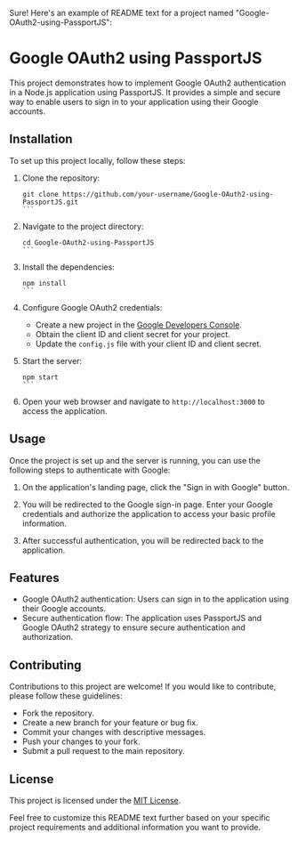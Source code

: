 Sure! Here's an example of README text for a project named "Google-OAuth2-using-PassportJS":

# Google OAuth2 using PassportJS

This project demonstrates how to implement Google OAuth2 authentication in a Node.js application using PassportJS. It provides a simple and secure way to enable users to sign in to your application using their Google accounts.

## Installation

To set up this project locally, follow these steps:

1. Clone the repository:
   ````shell
   git clone https://github.com/your-username/Google-OAuth2-using-PassportJS.git
   ```

2. Navigate to the project directory:
   ````shell
   cd Google-OAuth2-using-PassportJS
   ```

3. Install the dependencies:
   ````shell
   npm install
   ```

4. Configure Google OAuth2 credentials:
   - Create a new project in the [Google Developers Console](https://console.developers.google.com/).
   - Obtain the client ID and client secret for your project.
   - Update the `config.js` file with your client ID and client secret.

5. Start the server:
   ````shell
   npm start
   ```

6. Open your web browser and navigate to `http://localhost:3000` to access the application.

## Usage

Once the project is set up and the server is running, you can use the following steps to authenticate with Google:

1. On the application's landing page, click the "Sign in with Google" button.

2. You will be redirected to the Google sign-in page. Enter your Google credentials and authorize the application to access your basic profile information.

3. After successful authentication, you will be redirected back to the application.

## Features

- Google OAuth2 authentication: Users can sign in to the application using their Google accounts.
- Secure authentication flow: The application uses PassportJS and Google OAuth2 strategy to ensure secure authentication and authorization.

## Contributing

Contributions to this project are welcome! If you would like to contribute, please follow these guidelines:
- Fork the repository.
- Create a new branch for your feature or bug fix.
- Commit your changes with descriptive messages.
- Push your changes to your fork.
- Submit a pull request to the main repository.

## License

This project is licensed under the [MIT License](LICENSE).

Feel free to customize this README text further based on your specific project requirements and additional information you want to provide.